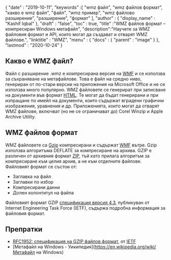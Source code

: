 {
  "date" : "2019-10-11",
  "keywords" :[ "wmz файл", "wmz файлов формат", "какво е wmz файл", "файл", "wmz пример", "wmz файлово разширение", "разширение", "формат" ],
  "author" : {
    "display_name" : "Kashif Iqbal"
},
  "draft" : "false",
  "toc" : true,
  "title" :"WMZ файлов формат – компресиран Windows метафайл",
  "description":"Научете за WMZ файловия формат и API, които могат да създават и отварят WMZ файлове.",
  "linktitle" : "WMZ",
  "menu" : {
    "docs" : {
      "parent" : "image"
}
},
  "lastmod" : "2020-10-24"
}

## Какво е WMZ файл?

Файл с разширение .wmz е компресирана версия на [WMF](/bg/image/wmf/) и се използва за съхраняване на метафайлове. Това е файл на средно ниво, генериран от по-стари версии на приложения на Microsoft Office и не се използва много популярно. WMZ файловете се генерират при записване на документи във формат [HTML](/bg/web/html/). Те могат да бъдат генерирани и при изпращане по имейл на документи, които съдържат вградени графични изображения, уравнения и др. Приложенията, които могат да отварят WMZ файлове, включват (но не се ограничават до) Corel Winzip и Apple Archive Utility.

## WMZ файлов формат

WMZ файловете са [Gzip](/bg/compression/gz/) компресирани и съдържат [WMF](/bg/image/WMF/) вътре. Gzip използва алгоритъма DEFLATE за компресиране на архива. GZIP е различен от архивния формат [ZIP](/bg/компресия/zip/), тъй като прилага алгоритъм за компресиране към целия архив, а не към отделните файлове. Файловият формат се състои от:

* Заглавка на файл
* Заглавки по избор
* Компресирани данни
* Долен колонтитул на файла

Файловият формат GZIP [спецификация версия 4.3](https://datatracker.ietf.org/doc/html/rfc1952), публикуван от Internet Engineering Task Force (IETF), съдържа подробна информация за файловия формат.

## Препратки

* [RFC1952: спецификация на GZIP файлов формат](https://datatracker.ietf.org/doc/html/rfc1952), от [IETF](https://www.ietf.org)
* [Метафайл на Windows - Уикипедия](https://en.wikipedia.org/wiki/Метафайл на Windows)

